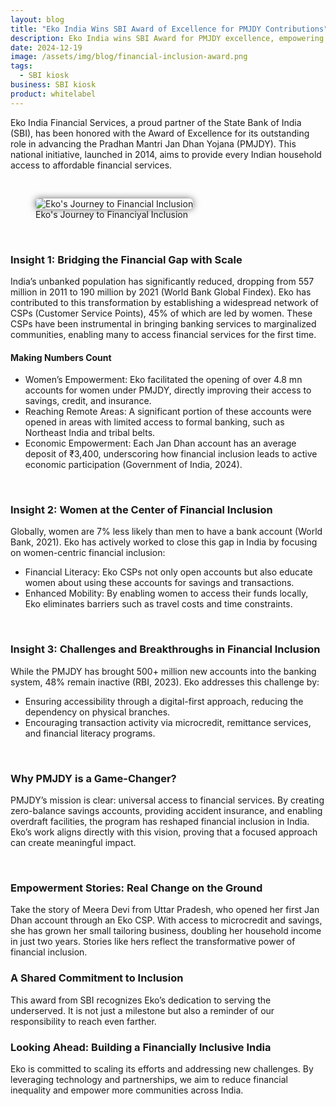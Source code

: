 ```yaml
---
layout: blog
title: "Eko India Wins SBI Award of Excellence for PMJDY Contributions"
description: Eko India wins SBI Award for PMJDY excellence, empowering women, reaching underserved areas, and driving financial inclusion with innovative solutions.
date: 2024-12-19
image: /assets/img/blog/financial-inclusion-award.png
tags:
  - SBI kiosk
business: SBI kiosk
product: whitelabel
---
```



Eko India Financial Services, a proud partner of the State Bank of India (SBI), has been honored with the Award of Excellence for its outstanding role in advancing the Pradhan Mantri Jan Dhan Yojana (PMJDY). This national initiative, launched in 2014, aims to provide every Indian household access to affordable financial services.

<br>
<figure>
  <img src="/assets/img/blog/financial-inclusion.png" alt="Eko's Journey to Financial Inclusion" style="max-width:600px;box-shadow:0px 0px 12px 0px rgba(0,0,0,0.6);border-radius:6px;">
  <figcaption>Eko's Journey to Financiyal Inclusion</figcaption>
</figure>

<br>
<h3>Insight 1: Bridging the Financial Gap with Scale</h3>

India’s unbanked population has significantly reduced, dropping from 557 million in 2011 to 190 million by 2021 (World Bank Global Findex). Eko has contributed to this transformation by establishing a widespread network of CSPs (Customer Service Points), 45% of which are led by women. These CSPs have been instrumental in bringing banking services to marginalized communities, enabling many to access financial services for the first time.

<h4>Making Numbers Count</h4>

* Women’s Empowerment: Eko facilitated the opening of over 4.8 mn accounts for women under PMJDY, directly improving their access to savings, credit, and insurance.
* Reaching Remote Areas: A significant portion of these accounts were opened in areas with limited access to formal banking, such as Northeast India and tribal belts.
* Economic Empowerment: Each Jan Dhan account has an average deposit of ₹3,400, underscoring how financial inclusion leads to active economic participation (Government of India, 2024).

<br>

<h3>Insight 2: Women at the Center of Financial Inclusion</h3>

Globally, women are 7% less likely than men to have a bank account (World Bank, 2021). Eko has actively worked to close this gap in India by focusing on women-centric financial inclusion:

*	Financial Literacy: Eko CSPs not only open accounts but also educate women about using these accounts for savings and transactions.
*	Enhanced Mobility: By enabling women to access their funds locally, Eko eliminates barriers such as travel costs and time constraints.
<br>

<h3>Insight 3: Challenges and Breakthroughs in Financial Inclusion</h3>

While the PMJDY has brought 500+ million new accounts into the banking system, 48% remain inactive (RBI, 2023). Eko addresses this challenge by:<br>
*	Ensuring accessibility through a digital-first approach, reducing the dependency on physical branches.
*	Encouraging transaction activity via microcredit, remittance services, and financial literacy programs.

<br>
<h3>Why PMJDY is a Game-Changer?</h3>

<p>PMJDY’s mission is clear: universal access to financial services. By creating zero-balance savings accounts, providing accident insurance, and enabling overdraft facilities, the program has reshaped financial inclusion in India. Eko’s work aligns directly with this vision, proving that a focused approach can create meaningful impact.</p>
<br>

<h3>Empowerment Stories: Real Change on the Ground</h3>
Take the story of Meera Devi from Uttar Pradesh, who opened her first Jan Dhan account through an Eko CSP. With access to microcredit and savings, she has grown her small tailoring business, doubling her household income in just two years. Stories like hers reflect the transformative power of financial inclusion.
<br>

<h3>A Shared Commitment to Inclusion</h3>
This award from SBI recognizes Eko’s dedication to serving the underserved. It is not just a milestone but also a reminder of our responsibility to reach even farther.
<br>

<h3>Looking Ahead: Building a Financially Inclusive India</h3>
Eko is committed to scaling its efforts and addressing new challenges. By leveraging technology and partnerships, we aim to reduce financial inequality and empower more communities across India.